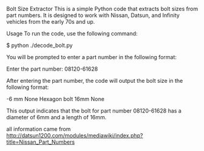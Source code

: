 Bolt Size Extractor
This is a simple Python code that extracts bolt sizes from part numbers. It is designed to work with Nissan, Datsun, and Infinity vehicles from the early 70s and up.

Usage
To run the code, use the following command:

$ python ./decode_bolt.py

You will be prompted to enter a part number in the following format:

Enter the part number: 08120-61628

After entering the part number, the code will output the bolt size in the following format:

-6 mm None Hexagon bolt 16mm None

This output indicates that the bolt for part number 08120-61628 has a diameter of 6mm and a length of 16mm.

all information came from http://datsun1200.com/modules/mediawiki/index.php?title=Nissan_Part_Numbers

